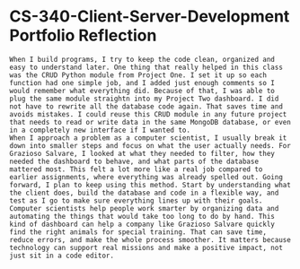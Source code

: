 # CS-340-Client-Server-Development Portfolio Reflection

    When I build programs, I try to keep the code clean, organized and easy to understand later. One thing that really helped in this class was the CRUD Python module from Project One. I set it up so each function had one simple job, and I added just enough comments so I would remember what everything did. Because of that, I was able to plug the same module straightn into my Project Two dashboard. I did not have to rewrite all the database code again. That saves time and avoids mistakes. I could reuse this CRUD module in any future project that needs to read or write data in the same MongoDB database, or even in a completely new interface if I wanted to.
    When I approach a problem as a computer scientist, I usually break it down into smaller steps and focus on what the user actually needs. For Grazioso Salvare, I looked at what they needed to filter, how they needed the dashboard to behave, and what parts of the database mattered most. This felt a lot more like a real job compared to earlier assignments, where everything was already spelled out. Going forward, I plan to keep using this method. Start by understanding what the client does, build the database and code in a flexible way, and test as I go to make sure everything lines up with their goals.
    Computer scientists help people work smarter by organizing data and automating the things that would take too long to do by hand. This kind of dashboard can help a company like Grazioso Salvare quickly find the right animals for special training. That can save time, reduce errors, and make the whole process smoother. It matters because technology can support real missions and make a positive impact, not just sit in a code editor.
